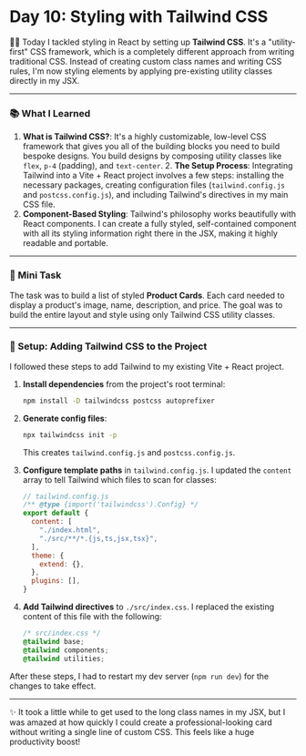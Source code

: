 
# Day 10: Styling with Tailwind CSS

👨‍💻 Today I tackled styling in React by setting up **Tailwind CSS**. It's a "utility-first" CSS framework, which is a completely different approach from writing traditional CSS. Instead of creating custom class names and writing CSS rules, I'm now styling elements by applying pre-existing utility classes directly in my JSX.

---

### 📚 What I Learned
1.  **What is Tailwind CSS?**: It's a highly customizable, low-level CSS framework that gives you all of the building blocks you need to build bespoke designs. You build designs by composing utility classes like `flex`, `p-4` (padding), and `text-center`. 2.  **The Setup Process**: Integrating Tailwind into a Vite + React project involves a few steps: installing the necessary packages, creating configuration files (`tailwind.config.js` and `postcss.config.js`), and including Tailwind's directives in my main CSS file.
3.  **Component-Based Styling**: Tailwind's philosophy works beautifully with React components. I can create a fully styled, self-contained component with all its styling information right there in the JSX, making it highly readable and portable.

---

### 📝 Mini Task
The task was to build a list of styled **Product Cards**. Each card needed to display a product's image, name, description, and price. The goal was to build the entire layout and style using only Tailwind CSS utility classes.

---

### 🚀 Setup: Adding Tailwind CSS to the Project

I followed these steps to add Tailwind to my existing Vite + React project.

1.  **Install dependencies** from the project's root terminal:
    ```bash
    npm install -D tailwindcss postcss autoprefixer
    ```

2.  **Generate config files**:
    ```bash
    npx tailwindcss init -p
    ```
    This creates `tailwind.config.js` and `postcss.config.js`.

3.  **Configure template paths** in `tailwind.config.js`. I updated the `content` array to tell Tailwind which files to scan for classes:
    ```js
    // tailwind.config.js
    /** @type {import('tailwindcss').Config} */
    export default {
      content: [
        "./index.html",
        "./src/**/*.{js,ts,jsx,tsx}",
      ],
      theme: {
        extend: {},
      },
      plugins: [],
    }
    ```

4.  **Add Tailwind directives** to `./src/index.css`. I replaced the existing content of this file with the following:
    ```css
    /* src/index.css */
    @tailwind base;
    @tailwind components;
    @tailwind utilities;
    ```

After these steps, I had to restart my dev server (`npm run dev`) for the changes to take effect.

---

✨ It took a little while to get used to the long class names in my JSX, but I was amazed at how quickly I could create a professional-looking card without writing a single line of custom CSS. This feels like a huge productivity boost!
